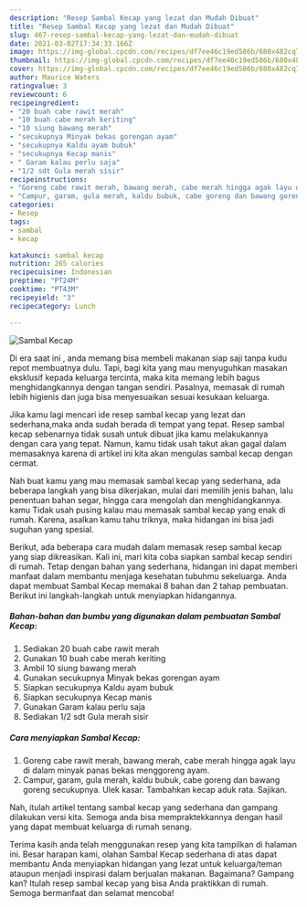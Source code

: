 ```yaml
---
description: "Resep Sambal Kecap yang lezat dan Mudah Dibuat"
title: "Resep Sambal Kecap yang lezat dan Mudah Dibuat"
slug: 467-resep-sambal-kecap-yang-lezat-dan-mudah-dibuat
date: 2021-03-02T17:34:33.166Z
image: https://img-global.cpcdn.com/recipes/df7ee46c19ed586b/680x482cq70/sambal-kecap-foto-resep-utama.jpg
thumbnail: https://img-global.cpcdn.com/recipes/df7ee46c19ed586b/680x482cq70/sambal-kecap-foto-resep-utama.jpg
cover: https://img-global.cpcdn.com/recipes/df7ee46c19ed586b/680x482cq70/sambal-kecap-foto-resep-utama.jpg
author: Maurice Waters
ratingvalue: 3
reviewcount: 6
recipeingredient:
- "20 buah cabe rawit merah"
- "10 buah cabe merah keriting"
- "10 siung bawang merah"
- "secukupnya Minyak bekas gorengan ayam"
- "secukupnya Kaldu ayam bubuk"
- "secukupnya Kecap manis"
- " Garam kalau perlu saja"
- "1/2 sdt Gula merah sisir"
recipeinstructions:
- "Goreng cabe rawit merah, bawang merah, cabe merah hingga agak layu di dalam minyak panas bekas menggoreng ayam."
- "Campur, garam, gula merah, kaldu bubuk, cabe goreng dan bawang goreng secukupnya. Ulek kasar. Tambahkan kecap aduk rata. Sajikan."
categories:
- Resep
tags:
- sambal
- kecap

katakunci: sambal kecap 
nutrition: 265 calories
recipecuisine: Indonesian
preptime: "PT24M"
cooktime: "PT43M"
recipeyield: "3"
recipecategory: Lunch

---
```



![Sambal Kecap](https://img-global.cpcdn.com/recipes/df7ee46c19ed586b/680x482cq70/sambal-kecap-foto-resep-utama.jpg)

Di era  saat ini , anda memang bisa membeli makanan siap saji tanpa kudu repot membuatnya dulu. Tapi, bagi kita yang mau menyuguhkan masakan eksklusif kepada keluarga tercinta, maka kita memang lebih bagus menghidangkannya dengan tangan sendiri. Pasalnya, memasak di rumah lebih higienis dan juga bisa menyesuaikan sesuai kesukaan keluarga.

Jika kamu lagi mencari ide resep sambal kecap yang lezat dan sederhana,maka anda sudah berada di tempat yang tepat. Resep sambal kecap  sebenarnya tidak susah untuk dibuat jika kamu melakukannya dengan cara yang tepat. Namun, kamu tidak usah takut akan gagal dalam memasaknya 
karena di artikel ini kita akan mengulas sambal kecap dengan cermat.  



Nah buat kamu yang mau memasak sambal kecap yang sederhana, ada beberapa langkah yang bisa dikerjakan, mulai dari memilih jenis bahan, lalu penentuan bahan segar, hingga cara mengolah dan menghidangkannya. kamu Tidak usah pusing kalau mau memasak sambal kecap yang enak di rumah. Karena, asalkan kamu  tahu triknya, maka hidangan ini bisa jadi suguhan yang spesial.

Berikut, ada beberapa cara mudah dalam memasak resep sambal kecap yang siap dikreasikan. Kali ini, mari kita coba siapkan sambal kecap sendiri di rumah. Tetap dengan bahan yang sederhana, hidangan ini dapat memberi manfaat dalam membantu menjaga kesehatan tubuhmu sekeluarga. Anda dapat membuat Sambal Kecap memakai 8 bahan dan 2 tahap pembuatan. Berikut ini langkah-langkah untuk menyiapkan hidangannya.

<!--inarticleads1-->

##### Bahan-bahan dan bumbu yang digunakan dalam pembuatan Sambal Kecap:

1. Sediakan 20 buah cabe rawit merah
1. Gunakan 10 buah cabe merah keriting
1. Ambil 10 siung bawang merah
1. Gunakan secukupnya Minyak bekas gorengan ayam
1. Siapkan secukupnya Kaldu ayam bubuk
1. Siapkan secukupnya Kecap manis
1. Gunakan  Garam kalau perlu saja
1. Sediakan 1/2 sdt Gula merah sisir




<!--inarticleads2-->

##### Cara menyiapkan Sambal Kecap:

1. Goreng cabe rawit merah, bawang merah, cabe merah hingga agak layu di dalam minyak panas bekas menggoreng ayam.
1. Campur, garam, gula merah, kaldu bubuk, cabe goreng dan bawang goreng secukupnya. Ulek kasar. Tambahkan kecap aduk rata. Sajikan.




Nah, itulah artikel tentang  sambal kecap  yang sederhana dan gampang dilakukan versi kita. Semoga anda bisa mempraktekkannya dengan hasil yang dapat membuat keluarga di rumah senang. 

Terima kasih anda telah menggunakan resep yang kita tampilkan di halaman ini. Besar harapan kami, olahan  Sambal Kecap sederhana di atas dapat membantu Anda menyiapkan hidangan yang lezat untuk keluarga/teman ataupun menjadi inspirasi dalam berjualan makanan. Bagaimana? Gampang kan? Itulah resep sambal kecap yang bisa Anda praktikkan di rumah. Semoga bermanfaat dan selamat mencoba!

